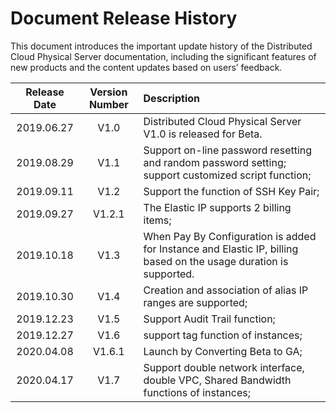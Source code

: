 # Document Release History

This document introduces the important update history of the Distributed Cloud Physical Server documentation, including the significant features of new products and the content updates based on users’ feedback.

|**Release Date**|**Version Number**|**Description**|
|:--:|:--:|:--|
|2019.06.27|V1.0|Distributed Cloud Physical Server V1.0 is released for Beta.|
|2019.08.29|V1.1|Support on-line password resetting and random password setting;<br/>support customized script function;|
|2019.09.11|V1.2|Support the function of SSH Key Pair;|
|2019.09.27|V1.2.1|The Elastic IP supports 2 billing items;|
|2019.10.18|V1.3|When Pay By Configuration is added for Instance and Elastic IP, billing based on the usage duration is supported.|
|2019.10.30|V1.4|Creation and association of alias IP ranges are supported;|
|2019.12.23|V1.5|Support Audit Trail function;|
|2019.12.27|V1.6|support tag function of instances;|
|2020.04.08|V1.6.1|Launch by Converting Beta to GA;|
|2020.04.17|V1.7|Support double network interface, double VPC, Shared Bandwidth functions of instances;|
